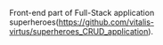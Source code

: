 Front-end part of Full-Stack application superheroes(https://github.com/vitalis-virtus/superheroes_CRUD_application).
